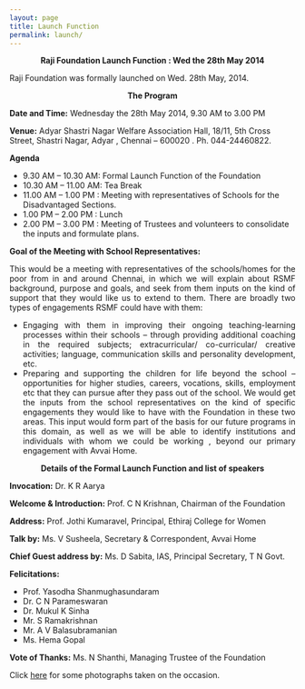 ```yaml
---
layout: page
title: Launch Function
permalink: launch/
---
```


<p style="text-align: center;"><strong>Raji Foundation Launch Function : Wed the 28th May 2014</strong></p>

Raji Foundation was formally launched on Wed. 28th May, 2014.

<p style="text-align: center;"><strong>The Program</strong></p>

**Date and Time:** Wednesday the 28th May 2014, 9.30 AM  to 3.00 PM

**Venue:** Adyar Shastri Nagar Welfare Association Hall, 18/11, 5th Cross Street, Shastri Nagar, Adyar , Chennai – 600020 . Ph. 044-24460822.

**Agenda**

- 9.30 AM – 10.30 AM: Formal Launch Function of the Foundation
- 10.30 AM – 11.00 AM: Tea Break
- 11.00 AM – 1.00 PM : Meeting with representatives of Schools for the Disadvantaged Sections.
- 1.00 PM – 2.00 PM : Lunch
- 2.00 PM – 3.00 PM : Meeting of Trustees and volunteers to consolidate the inputs and formulate plans.

**Goal of the Meeting with School Representatives:**

<p style="text-align:justify; text-justify: inter-word">This would be a meeting with representatives of the schools/homes for the poor from in and around Chennai, in which we will explain about RSMF background, purpose and goals, and seek from them inputs on the kind of support that they would like us to extend to them. There are broadly two types of engagements RSMF could have with them:<p>
<ul style="text-align:justify; text-justify: inter-word">
<li>Engaging with them in improving their ongoing teaching-learning processes within their schools – through providing additional coaching in the required subjects; extracurricular/ co-curricular/ creative activities; language, communication skills and personality development, etc.</li>
<li>Preparing and supporting the children for life beyond the school – opportunities for higher studies, careers, vocations, skills, employment etc that they can pursue after they pass out of the school. We would get the inputs from the school representatives on the kind of specific engagements they would like to have with the Foundation in these two areas. This input would form part of the basis for our future programs in this domain, as well as we will be able to identify institutions and individuals with whom we could be working , beyond our primary engagement with Avvai Home.</li>
</ul>
<p style="text-align: center;"><strong>Details of the Formal Launch Function and list of speakers</strong></p>


<p><strong>Invocation:</strong> Dr. K R Aarya</p>

<p><strong>Welcome & Introduction:</strong> Prof. C N Krishnan, Chairman of the Foundation</p>

<p><strong>Address:</strong> Prof. Jothi Kumaravel, Principal, Ethiraj College for Women</p>

<p><strong>Talk by:</strong> Ms. V Susheela, Secretary & Correspondent, Avvai Home</p>

<p><strong>Chief Guest address by:</strong> Ms. D Sabita, IAS, Principal Secretary, T N Govt.<p>

<p><strong>Felicitations:</strong>
<ul>
<li>Prof. Yasodha Shanmughasundaram</li>
<li>Dr. C N Parameswaran</li>
<li>Dr. Mukul K Sinha</li>
<li>Mr. S Ramakrishnan</li>
<li>Mr. A V Balasubramanian</li>
<li>Ms. Hema Gopal</li>
</ul>
</p>

<p><strong>Vote of Thanks:</strong> Ms. N Shanthi, Managing Trustee of the Foundation</p>

Click <a href="https://rajifoundation.in/gallery.html">here</a> for some photographs taken on the occasion.



